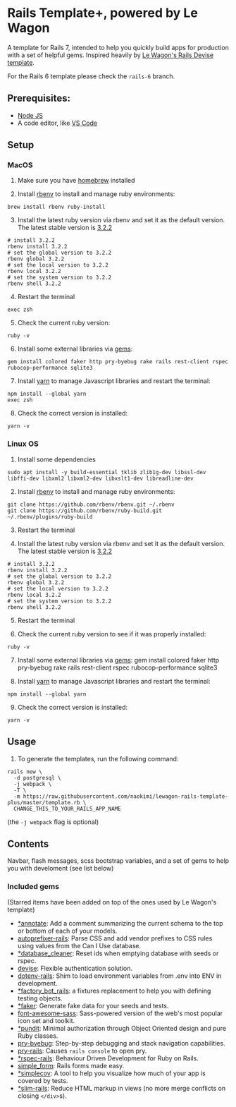 # Rails Template+, powered by Le Wagon
A template for Rails 7, intended to help you quickly build apps for production with a set of helpful gems. Inspired heavily by [Le Wagon's Rails Devise template](https://github.com/lewagon/rails-templates).

For the Rails 6 template please check the `rails-6` branch.

## Prerequisites:
- [Node JS](https://nodejs.org/en)
- A code editor, like [VS Code](https://code.visualstudio.com/)


## Setup

### MacOS
1. Make sure you have [homebrew](https://docs.brew.sh/Installation) installed

2. Install [rbenv](https://github.com/rbenv/rbenv) to install and manage ruby environments:
```
brew install rbenv ruby-install
```

3. Install the latest ruby version via rbenv and set it as the default version.
The latest stable version is [3.2.2](https://www.ruby-lang.org/en/downloads/)

```
# install 3.2.2
rbenv install 3.2.2
# set the global version to 3.2.2
rbenv global 3.2.2
# set the local version to 3.2.2
rbenv local 3.2.2
# set the system version to 3.2.2
rbenv shell 3.2.2
```

4. Restart the terminal
```
exec zsh
```

5. Check the current ruby version:
```
ruby -v
```

6. Install some external libraries via [gems](https://rubygems.org/):
```
gem install colored faker http pry-byebug rake rails rest-client rspec rubocop-performance sqlite3
```

7. Install [yarn](https://yarnpkg.com/) to manage Javascript libraries and restart the terminal:
```
npm install --global yarn
exec zsh
```

8. Check the correct version is installed:
```
yarn -v
```

###  Linux OS

1. Install some dependencies
```
sudo apt install -y build-essential tklib zlib1g-dev libssl-dev libffi-dev libxml2 libxml2-dev libxslt1-dev libreadline-dev
```

2. Install [rbenv](https://github.com/rbenv/rbenv) to install and manage ruby environments:
```
git clone https://github.com/rbenv/rbenv.git ~/.rbenv
git clone https://github.com/rbenv/ruby-build.git ~/.rbenv/plugins/ruby-build
```

3. Restart the terminal

4. Install the latest ruby version via rbenv and set it as the default version.
The latest stable version is [3.2.2](https://www.ruby-lang.org/en/downloads/)

```
# install 3.2.2
rbenv install 3.2.2
# set the global version to 3.2.2
rbenv global 3.2.2
# set the local version to 3.2.2
rbenv local 3.2.2
# set the system version to 3.2.2
rbenv shell 3.2.2
```

5. Restart the terminal

6. Check the current ruby version to see if it was properly installed:
```
ruby -v
```

7. Install some external libraries via [gems](https://rubygems.org/):
gem install colored faker http pry-byebug rake rails rest-client rspec rubocop-performance sqlite3

8. Install [yarn](https://yarnpkg.com/) to manage Javascript libraries and restart the terminal:
```
npm install --global yarn
```

9. Check the correct version is installed:
```
yarn -v
```

## Usage
1. To generate the templates, run the following command:
```
rails new \
  -d postgresql \
  -j webpack \
  -T \
  -m https://raw.githubusercontent.com/naokimi/lewagon-rails-template-plus/master/template.rb \
  CHANGE_THIS_TO_YOUR_RAILS_APP_NAME
```
(the `-j webpack` flag is optional)

## Contents
Navbar, flash messages, scss bootstrap variables, and a set of gems to help you with develoment (see list below)

### Included gems
(Starred items have been added on top of the ones used by Le Wagon's template)

- [\*annotate](https://github.com/ctran/annotate_models): Add a comment summarizing the current schema to the top or bottom of each of your models.
- [autoprefixer-rails](https://github.com/ai/autoprefixer-rails): Parse CSS and add vendor prefixes to CSS rules using values from the Can I Use database.
- [\*database_cleaner](https://github.com/DatabaseCleaner/database_cleaner): Reset ids when emptying database with seeds or rspec.
- [devise](https://github.com/heartcombo/devise): Flexible authentication solution.
- [dotenv-rails](https://github.com/bkeepers/dotenv): Shim to load environment variables from .env into ENV in development.
- [\*factory_bot_rails](https://github.com/thoughtbot/factory_bot_rails): a fixtures replacement to help you with defining testing objects.
- [\*faker](https://github.com/faker-ruby/faker): Generate fake data for your seeds and tests.
- [font-awesome-sass](https://github.com/FortAwesome/font-awesome-sass): Sass-powered version of the web's most popular icon set and toolkit.
- [\*pundit](https://github.com/varvet/pundit): Minimal authorization through Object Oriented design and pure Ruby classes.
- [pry-byebug](https://github.com/deivid-rodriguez/pry-byebug): Step-by-step debugging and stack navigation capabilities.
- [pry-rails](https://github.com/rweng/pry-rails): Causes `rails console` to open pry.
- [\*rspec-rails](https://github.com/rspec/rspec-rails): Behaviour Driven Development for Ruby on Rails.
- [simple_form](https://github.com/heartcombo/simple_form): Rails forms made easy.
- [\*simplecov](https://github.com/simplecov-ruby/simplecov): A tool to help you visualize how much of your app is covered by tests.
- [\*slim-rails](https://github.com/slim-template/slim-rails): Reduce HTML markup in views (no more merge conflicts on closing `</div>`s).
